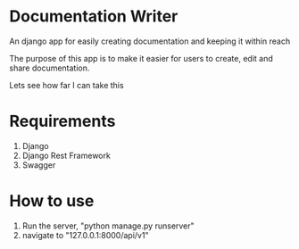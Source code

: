 # Documentation Writer
An django app for easily creating documentation
and keeping it within reach

The purpose of this app is to make it easier
for users to create, edit and share 
documentation.

Lets see how far I can take this

# Requirements
1. Django
2. Django Rest Framework
3. Swagger

# How to use
1. Run the server, "python manage.py runserver"
2. navigate to "127.0.0.1:8000/api/v1"